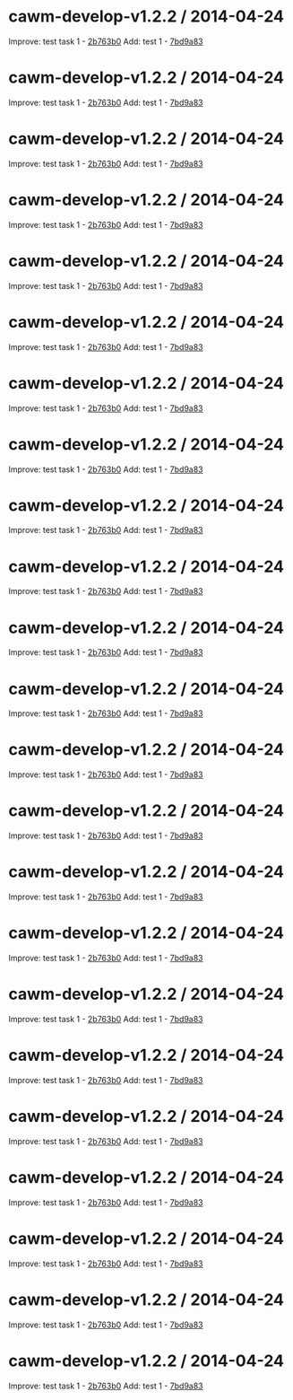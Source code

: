 cawm-develop-v1.2.2 / 2014-04-24
==================

   Improve: test task 1 - [2b763b0](https://github.com/imrpe01/scipt_test/commit/2b763b0)
   Add: test 1 - [7bd9a83](https://github.com/imrpe01/scipt_test/commit/7bd9a83)


cawm-develop-v1.2.2 / 2014-04-24
==================

   Improve: test task 1 - [2b763b0](https://github.com/imrpe01/scipt_test/commit/2b763b0)
   Add: test 1 - [7bd9a83](https://github.com/imrpe01/scipt_test/commit/7bd9a83)


cawm-develop-v1.2.2 / 2014-04-24
==================

   Improve: test task 1 - [2b763b0](https://github.com/imrpe01/scipt_test/commit/2b763b0)
   Add: test 1 - [7bd9a83](https://github.com/imrpe01/scipt_test/commit/7bd9a83)


cawm-develop-v1.2.2 / 2014-04-24
==================

   Improve: test task 1 - [2b763b0](https://github.com/imrpe01/scipt_test/commit/2b763b0)
   Add: test 1 - [7bd9a83](https://github.com/imrpe01/scipt_test/commit/7bd9a83)


cawm-develop-v1.2.2 / 2014-04-24
==================

   Improve: test task 1 - [2b763b0](https://github.com/imrpe01/scipt_test/commit/2b763b0)
   Add: test 1 - [7bd9a83](https://github.com/imrpe01/scipt_test/commit/7bd9a83)


cawm-develop-v1.2.2 / 2014-04-24
==================

   Improve: test task 1 - [2b763b0](https://github.com/imrpe01/scipt_test/commit/2b763b0)
   Add: test 1 - [7bd9a83](https://github.com/imrpe01/scipt_test/commit/7bd9a83)


cawm-develop-v1.2.2 / 2014-04-24
==================

   Improve: test task 1 - [2b763b0](https://github.com/imrpe01/scipt_test/commit/2b763b0)
   Add: test 1 - [7bd9a83](https://github.com/imrpe01/scipt_test/commit/7bd9a83)


cawm-develop-v1.2.2 / 2014-04-24
==================

   Improve: test task 1 - [2b763b0](https://github.com/imrpe01/scipt_test/commit/2b763b0)
   Add: test 1 - [7bd9a83](https://github.com/imrpe01/scipt_test/commit/7bd9a83)


cawm-develop-v1.2.2 / 2014-04-24
==================

   Improve: test task 1 - [2b763b0](https://github.com/imrpe01/scipt_test/commit/2b763b0)
   Add: test 1 - [7bd9a83](https://github.com/imrpe01/scipt_test/commit/7bd9a83)


cawm-develop-v1.2.2 / 2014-04-24
==================

   Improve: test task 1 - [2b763b0](https://github.com/imrpe01/scipt_test/commit/2b763b0)
   Add: test 1 - [7bd9a83](https://github.com/imrpe01/scipt_test/commit/7bd9a83)


cawm-develop-v1.2.2 / 2014-04-24
==================

   Improve: test task 1 - [2b763b0](https://github.com/imrpe01/scipt_test/commit/2b763b0)
   Add: test 1 - [7bd9a83](https://github.com/imrpe01/scipt_test/commit/7bd9a83)


cawm-develop-v1.2.2 / 2014-04-24
==================

   Improve: test task 1 - [2b763b0](https://github.com/imrpe01/scipt_test/commit/2b763b0)
   Add: test 1 - [7bd9a83](https://github.com/imrpe01/scipt_test/commit/7bd9a83)


cawm-develop-v1.2.2 / 2014-04-24
==================

   Improve: test task 1 - [2b763b0](https://github.com/imrpe01/scipt_test/commit/2b763b0)
   Add: test 1 - [7bd9a83](https://github.com/imrpe01/scipt_test/commit/7bd9a83)


cawm-develop-v1.2.2 / 2014-04-24
==================

   Improve: test task 1 - [2b763b0](https://github.com/imrpe01/scipt_test/commit/2b763b0)
   Add: test 1 - [7bd9a83](https://github.com/imrpe01/scipt_test/commit/7bd9a83)


cawm-develop-v1.2.2 / 2014-04-24
==================

   Improve: test task 1 - [2b763b0](https://github.com/imrpe01/scipt_test/commit/2b763b0)
   Add: test 1 - [7bd9a83](https://github.com/imrpe01/scipt_test/commit/7bd9a83)


cawm-develop-v1.2.2 / 2014-04-24
==================

   Improve: test task 1 - [2b763b0](https://github.com/imrpe01/scipt_test/commit/2b763b0)
   Add: test 1 - [7bd9a83](https://github.com/imrpe01/scipt_test/commit/7bd9a83)


cawm-develop-v1.2.2 / 2014-04-24
==================

   Improve: test task 1 - [2b763b0](https://github.com/teambox/teambox-frontend/commit/2b763b0)
   Add: test 1 - [7bd9a83](https://github.com/teambox/teambox-frontend/commit/7bd9a83)


cawm-develop-v1.2.2 / 2014-04-24
==================

   Improve: test task 1 - [2b763b0](https://github.com/teambox/teambox-frontend/commit/2b763b0)
   Add: test 1 - [7bd9a83](https://github.com/teambox/teambox-frontend/commit/7bd9a83)


cawm-develop-v1.2.2 / 2014-04-24
==================

   Improve: test task 1 - [2b763b0](https://github.com/teambox/teambox-frontend/commit/2b763b0)
   Add: test 1 - [7bd9a83](https://github.com/teambox/teambox-frontend/commit/7bd9a83)


cawm-develop-v1.2.2 / 2014-04-24
==================

   Improve: test task 1 - [2b763b0](https://github.com/teambox/teambox-frontend/commit/2b763b0)
   Add: test 1 - [7bd9a83](https://github.com/teambox/teambox-frontend/commit/7bd9a83)


cawm-develop-v1.2.2 / 2014-04-24
==================

   Improve: test task 1 - [2b763b0](https://github.com/teambox/teambox-frontend/commit/2b763b0)
   Add: test 1 - [7bd9a83](https://github.com/teambox/teambox-frontend/commit/7bd9a83)


cawm-develop-v1.2.2 / 2014-04-24
==================

   Improve: test task 1 - [2b763b0](https://github.com/teambox/teambox-frontend/commit/2b763b0)
   Add: test 1 - [7bd9a83](https://github.com/teambox/teambox-frontend/commit/7bd9a83)


cawm-develop-v1.2.2 / 2014-04-24
==================

   Improve: test task 1 - [2b763b0](https://github.com/teambox/teambox-frontend/commit/2b763b0)
   Add: test 1 - [7bd9a83](https://github.com/teambox/teambox-frontend/commit/7bd9a83)


